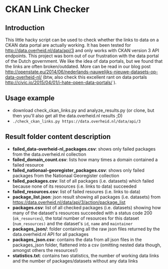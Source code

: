 # CKAN Link Checker

## Introduction

This little hacky script can be used to check whether the links to data on a CKAN data portal are actually working. It has been tested for http://data.overheid.nl/data/api/3 and only works with CKAN version 3 API endpoints. This project was born out of our frustration with the data portal of the Dutch government. We like the idea of data portals, but we found that the links are often broken/outdated. More can be read in our blog post http://openstate.eu/2014/06/nederlands-nauwelijks-nieuwe-datasets-op-data-overheid-nl/ (btw, also check this excellent rant on data portals http://civic.io/2015/04/01/i-hate-open-data-portals/ ).

## Usage example
* download check_ckan_links.py and analyze_results.py (or clone, but then you'll also get all the data.overheid.nl results ;D)
* `./check_ckan_links.py https://data.overheid.nl/data/api/3`

## Result folder content description

* **failed_data-overheid-nl_packages.csv**: shows only failed packages from the data.overheid.nl collection
* **failed_domain_count.csv**: lists how many times a domain contained a failed resource
* **failed_nationaal-georegister_packages.csv**: shows only failed packages from the Nationaal Georegister collection
* **failed_packages.csv**: list of all packages (i.e. datasets) which failed because none of its resources (i.e. links to data) succeeded
* **failed_resources.csv**: list of failed resoures (i.e. links to data)
* **package_list.json**: json result showing all packages (i.e. datasets) from https://data.overheid.nl/data/api/3/action/package_list
* **packages.csv**: list of all checked packages (i.e. datasets) showing how many of the dataset's resources succeeded with a status code 200 (`ok_resources`), the total number of resources for this dataset (`num_resources)` and the dataset's `id`, `name` and `maintainer`
* **packages_json/**: folder containing all the raw json files returned by the data.overheid.nl API for all packages
* **packages_json.csv**: contains the data from all json files in the packages_json folder, flattened into a csv (omitting nested data though, amongst others the resources!)
* **statistics.txt**: contains two statistics, the number of working data links and the number of packages/datasets without any data links
